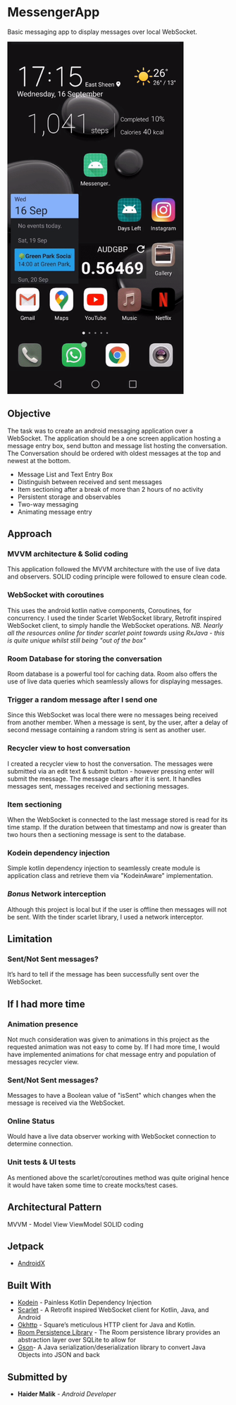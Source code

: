 # MessengerApp
Basic messaging app to display messages over local WebSocket.

<img src="https://github.com/hmalik144/MessengerApp/blob/master/readme/ezgif.com-video-to-gif%20(1).gif?raw=true" width="400" height="800" />

## Objective
The task was to create an android messaging application over a WebSocket. The application should be a one screen application hosting a message entry box, send button and message list hosting the conversation. The Conversation should be ordered with oldest messages at the top and newest at the bottom. 
 - Message List and Text Entry Box
 - Distinguish between received and sent messages
 - Item sectioning after a break of more than 2 hours of no activity
 - Persistent storage and observables
 - Two-way messaging
 - Animating message entry
 
## Approach

### MVVM architecture & Solid coding
This application followed the MVVM architecture with the use of live data and observers. SOLID coding principle were followed to ensure clean code.

### WebSocket with coroutines
This uses the android kotlin native components, Coroutines, for concurrency. I used the tinder Scarlet WebSocket library, Retrofit inspired WebSocket client, to simply handle the WebSocket operations.
*NB. Nearly all the resources online for tinder scarlet point towards using RxJava - this is quite unique whilst still being "out of the box"*

### Room Database for storing the conversation
Room database is a powerful tool for caching data. Room also offers the use of live data queries which seamlessly allows for displaying messages.

### Trigger a random message after I send one
Since this WebSocket was local there were no messages being received from another member. When a message is sent, by the user, after a delay of second message containing a random string is sent as another user.

### Recycler view to host conversation
I created a recycler view to host the conversation. The messages were submitted via an edit text & submit button - however pressing enter will submit the message. The message clears after it is sent. It handles messages sent, messages received and sectioning messages.

### Item sectioning
When the WebSocket is connected to the last message stored is read for its time stamp. If the duration between that timestamp and now is greater than two hours then a sectioning message is sent to the database.

### Kodein dependency injection
Simple kotlin dependency injection to seamlessly create module is application class and retrieve them via "KodeinAware" implementation.

### *Bonus* Network interception
Although this project is local but if the user is offline then messages will not be sent. With the tinder scarlet library, I used a network interceptor.

## Limitation

### Sent/Not Sent messages?
It’s hard to tell if the message has been successfully sent over the WebSocket.

## If I had more time

### Animation presence
Not much consideration was given to animations in this project as the requested animation was not easy to come by. If I had more time, I would have implemented animations for chat message entry and population of messages recycler view.

### Sent/Not Sent messages?
Messages to have a Boolean value of "isSent" which changes when the message is received via the WebSocket.

### Online Status
Would have a live data observer working with WebSocket connection to determine connection.

### Unit tests & UI tests
As mentioned above the scarlet/coroutines method was quite original hence it would have taken some time to create mocks/test cases.

## Architectural Pattern

MVVM - Model View ViewModel
SOLID coding

## Jetpack

* [AndroidX](https://developer.android.com/jetpack)

## Built With

* [Kodein](https://github.com/Kodein-Framework/Kodein-DI) - Painless Kotlin Dependency Injection
* [Scarlet](https://github.com/Tinder/Scarlet) - A Retrofit inspired WebSocket client for Kotlin, Java, and Android
* [Okhttp](https://github.com/square/okhttp) - Square’s meticulous HTTP client for Java and Kotlin.
* [Room Persistence Library](https://developer.android.com/topic/libraries/architecture/room) - The Room persistence library provides an abstraction layer over SQLite to allow for
* [Gson](https://github.com/google/gson)- A Java serialization/deserialization library to convert Java Objects into JSON and back

## Submitted by

* **Haider Malik** - *Android Developer*
